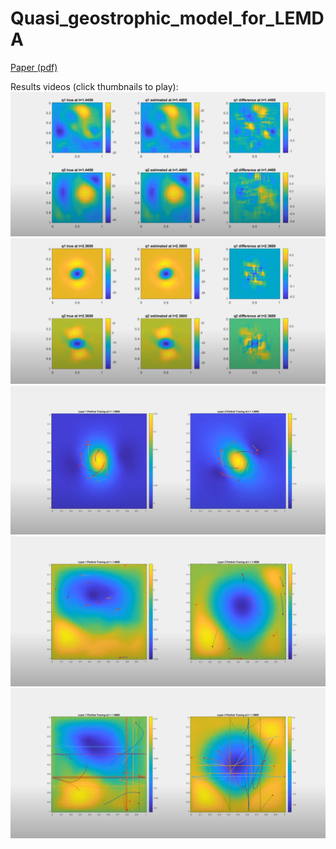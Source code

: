 # Quasi_geostrophic_model_for_LEMDA

[Paper (pdf)](u7469758_3227708_821011613.pdf)

Results videos (click thumbnails to play):
[![Alt text](Artefacts/video1_thumbnail.png)](https://drive.google.com/file/d/1b5F7bK6j8G0u928JnRTHqGA9llTDU7r6/view?usp=sharing)
[![Alt text](Artefacts/video2_thumbnail.png)](https://drive.google.com/file/d/14dCwWP8SqE2zN_9q2E1YJC6WC-7xVUs-/view?usp=sharing)
[![Alt text](Artefacts/video3_thumbnail.png)](https://drive.google.com/file/d/1yawsWraCTIqtxjMvrx3c0eee3Bo_l3CL/view?usp=sharing)
[![Alt text](Artefacts/video4_thumbnail.png)](https://drive.google.com/file/d/1BwsZdsicA85G9PA9TrkzIK7oN68qTbzB/view?usp=sharing)
[![Alt text](Artefacts/video5_thumbnail.png)](https://drive.google.com/file/d/13e69FqlCml_VoTPFDq9BFbs2kJr2Rh-6/view?usp=sharing)
